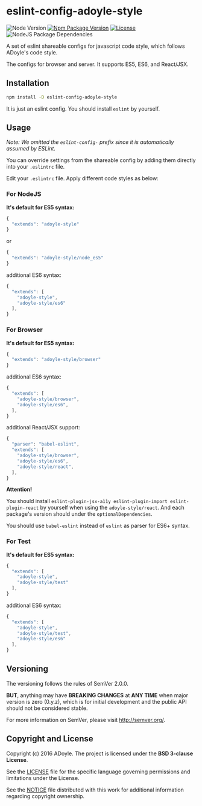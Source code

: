 # eslint-config-adoyle-style
![Node Version][Node Version Image]
[![Npm Package Version][Npm Package Version Image]][Npm Package Version LINK]
[![License][License Image]][License LINK]
![NodeJS Package Dependencies][NodeJS Package Dependencies Link]

A set of eslint shareable configs for javascript code style, which follows ADoyle's code style.

The configs for browser and server. It supports ES5, ES6, and React/JSX.

## Installation

```bash
npm install -D eslint-config-adoyle-style
```

It is just an eslint config. You should install `eslint` by yourself.

## Usage

*Note: We omitted the `eslint-config-` prefix since it is automatically assumed by ESLint.*

You can override settings from the shareable config by adding them directly into your
`.eslintrc` file.

Edit your `.eslintrc` file. Apply different code styles as below:

### For NodeJS

**It's default for ES5 syntax:**

```js
{
  "extends": "adoyle-style"
}
```

or

```js
{
  "extends": "adoyle-style/node_es5"
}
```

additional ES6 syntax:

```js
{
  "extends": [
    "adoyle-style",
    "adoyle-style/es6"
  ],
}
```

### For Browser

**It's default for ES5 syntax:**

```js
{
  "extends": "adoyle-style/browser"
}
```

additional ES6 syntax:

```js
{
  "extends": [
    "adoyle-style/browser",
    "adoyle-style/es6",
  ],
}
```

additional React/JSX support:

```js
{
  "parser": "babel-eslint",
  "extends": [
    "adoyle-style/browser",
    "adoyle-style/es6",
    "adoyle-style/react",
  ],
}
```

**Attention!**

You should install `eslint-plugin-jsx-a11y eslint-plugin-import eslint-plugin-react` by yourself when using the `adoyle-style/react`. And each package's version should under the `optionalDependencies`.

You should use `babel-eslint` instead of `eslint` as parser for ES6+ syntax.

### For Test

**It's default for ES5 syntax:**

```js
{
  "extends": [
    "adoyle-style",
    "adoyle-style/test"
  ],
}
```

additional ES6 syntax:

```js
{
  "extends": [
    "adoyle-style",
    "adoyle-style/test",
    "adoyle-style/es6"
  ],
}
```

## Versioning

The versioning follows the rules of SemVer 2.0.0.

**BUT**, anything may have **BREAKING CHANGES** at **ANY TIME** when major version is zero (0.y.z), which is for initial development and the public API should not be considered stable.

For more information on SemVer, please visit http://semver.org/.

## Copyright and License

Copyright (c) 2016 ADoyle. The project is licensed under the **BSD 3-clause License**.

See the [LICENSE][] file for the specific language governing permissions and limitations under the License.

See the [NOTICE][] file distributed with this work for additional information regarding copyright ownership.


<!-- Links -->

[LICENSE]: ./LICENSE
[NOTICE]: ./NOTICE


<!-- links -->

[Node Version Image]: https://img.shields.io/node/v/eslint-config-adoyle-style.svg
[Npm Package Version Image]: https://img.shields.io/npm/v/eslint-config-adoyle-style.svg
[Npm Package Version LINK]: https://www.npmjs.com/package/eslint-config-adoyle-style
[License Image]: https://img.shields.io/npm/l/eslint-config-adoyle-style.svg
[License LINK]: https://github.com/adoyle-h/eslint-config-adoyle-style/blob/master/LICENSE
[NodeJS Package Dependencies Link]: https://david-dm.org/adoyle-h/eslint-config-adoyle-style.svg
